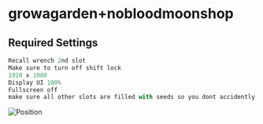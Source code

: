 # growagarden+nobloodmoonshop




## Required Settings

```javascript
Recall wrench 2nd slot
Make sure to turn off shift lock
1920 x 1080
Display UI 100%
Fullscreen off
make sure all other slots are filled with seeds so you dont accidently gift someone a pet or fruit which causes macro to break
```


![Position](https://i.postimg.cc/vBTYp5sh/image.png)
